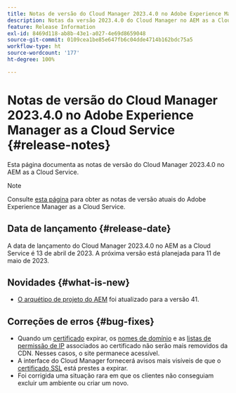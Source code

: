 ```yaml
---
title: Notas de versão do Cloud Manager 2023.4.0 no Adobe Experience Manager as a Cloud Service
description: Notas da versão 2023.4.0 do Cloud Manager no AEM as a Cloud Service.
feature: Release Information
exl-id: 8469d118-ab8b-43e1-a027-4e69d8659048
source-git-commit: 0109cea1be85e647fb6c04dde4714b162bdc75a5
workflow-type: ht
source-wordcount: '177'
ht-degree: 100%

---
```


# Notas de versão do Cloud Manager 2023.4.0 no Adobe Experience Manager as a Cloud Service {#release-notes}

Esta página documenta as notas de versão do Cloud Manager 2023.4.0 no AEM as a Cloud Service.

>[!NOTE]
>
>Consulte [esta página](/help/release-notes/release-notes-cloud/release-notes-current.md) para obter as notas de versão atuais do Adobe Experience Manager as a Cloud Service.

## Data de lançamento {#release-date}

A data de lançamento do Cloud Manager 2023.4.0 no AEM as a Cloud Service é 13 de abril de 2023. A próxima versão está planejada para 11 de maio de 2023.

## Novidades {#what-is-new}

* [O arquétipo de projeto do AEM](https://experienceleague.adobe.com/docs/experience-manager-core-components/using/developing/archetype/overview.html?lang=pt-BR) foi atualizado para a versão 41.

## Correções de erros {#bug-fixes}

* Quando um [certificado](/help/implementing/cloud-manager/managing-ssl-certifications/introduction.md) expirar, os [nomes de domínio](/help/implementing/cloud-manager/custom-domain-names/introduction.md) e as [listas de permissão de IP](/help/implementing/cloud-manager/ip-allow-lists/introduction.md) associados ao certificado não serão mais removidos da CDN. Nesses casos, o site permanece acessível.
* A interface do Cloud Manager fornecerá avisos mais visíveis de que o [certificado SSL](/help/implementing/cloud-manager/managing-ssl-certifications/introduction.md) está prestes a expirar.
* Foi corrigida uma situação rara em que os clientes não conseguiam excluir um ambiente ou criar um novo.
